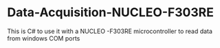# Data-Acquisition-NUCLEO-F303RE
This is C# to use it with a NUCLEO -F303RE microcontroller to read data from windows COM ports
